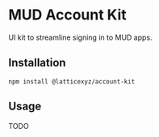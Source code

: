 # MUD Account Kit

UI kit to streamline signing in to MUD apps.

## Installation

```
npm install @latticexyz/account-kit
```

## Usage

TODO
